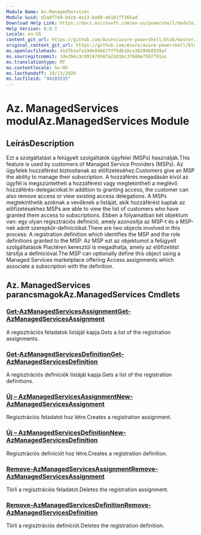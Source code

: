 ```yaml
---
Module Name: Az.ManagedServices
Module Guid: d2a8f744-8dcb-4a13-ba80-eb181ff365ad
Download Help Link: https://docs.microsoft.com/en-us/powershell/module/az.managedservices
Help Version: 0.0.1
Locale: en-US
content_git_url: https://github.com/Azure/azure-powershell/blob/master/src/ManagedServices/ManagedServices/help/Az.ManagedServices.md
original_content_git_url: https://github.com/Azure/azure-powershell/blob/master/src/ManagedServices/ManagedServices/help/Az.ManagedServices.md
ms.openlocfilehash: 41d7b3afa19de95b677ff5db18ca38294b8559af
ms.sourcegitcommit: 1de2b6c3c99197958fa2101bc37680e7507f91ac
ms.translationtype: MT
ms.contentlocale: hu-HU
ms.lasthandoff: 10/13/2020
ms.locfileid: "94183535"
---
```

# <span data-ttu-id="618b7-101">Az. ManagedServices modul</span><span class="sxs-lookup"><span data-stu-id="618b7-101">Az.ManagedServices Module</span></span>
## <span data-ttu-id="618b7-102">Leírás</span><span class="sxs-lookup"><span data-stu-id="618b7-102">Description</span></span>
<span data-ttu-id="618b7-103">Ezt a szolgáltatást a felügyelt szolgáltatók ügyfelei (MSPs) használják.</span><span class="sxs-lookup"><span data-stu-id="618b7-103">This feature is used by customers of Managed Service Providers (MSPs).</span></span> <span data-ttu-id="618b7-104">Az ügyfelek hozzáférést biztosítanak az előfizetéséhez.</span><span class="sxs-lookup"><span data-stu-id="618b7-104">Customers give an MSP the ability to manage their subscription.</span></span> <span data-ttu-id="618b7-105">A hozzáférés megadásán kívül az ügyfél is megszüntetheti a hozzáférést vagy megtekintheti a meglévő hozzáférés-delegációkat.</span><span class="sxs-lookup"><span data-stu-id="618b7-105">In addition to granting access, the customer can also remove access or view existing access delegations.</span></span> <span data-ttu-id="618b7-106">A MSPs megtekinthetik azoknak a vevőknek a listáját, akik hozzáférést kaptak az előfizetésekhez.</span><span class="sxs-lookup"><span data-stu-id="618b7-106">MSPs are able to view the list of customers who have granted them access to subscriptions.</span></span> <span data-ttu-id="618b7-107">Ebben a folyamatban két objektum van: egy olyan regisztrációs definíció, amely azonosítja az MSP-t és a MSP-nek adott szerepkör-definíciókat.</span><span class="sxs-lookup"><span data-stu-id="618b7-107">There are two objects involved in this process: A registration definition which identifies the MSP and the role definitions granted to the MSP.</span></span> <span data-ttu-id="618b7-108">Az MSP ezt az objektumot a felügyelt szolgáltatások Piactéren keresztül is megadhatja, amely az előfizetést társítja a definícióval.</span><span class="sxs-lookup"><span data-stu-id="618b7-108">The MSP can optionally define this object using a Managed Services marketplace offering Access assignments which associate a subscription with the definition.</span></span>

## <span data-ttu-id="618b7-109">Az. ManagedServices parancsmagok</span><span class="sxs-lookup"><span data-stu-id="618b7-109">Az.ManagedServices Cmdlets</span></span>
### [<span data-ttu-id="618b7-110">Get-AzManagedServicesAssignment</span><span class="sxs-lookup"><span data-stu-id="618b7-110">Get-AzManagedServicesAssignment</span></span>](Get-AzManagedServicesAssignment.md)
<span data-ttu-id="618b7-111">A regisztrációs feladatok listáját kapja.</span><span class="sxs-lookup"><span data-stu-id="618b7-111">Gets a list of the registration assignments.</span></span>

### [<span data-ttu-id="618b7-112">Get-AzManagedServicesDefinition</span><span class="sxs-lookup"><span data-stu-id="618b7-112">Get-AzManagedServicesDefinition</span></span>](Get-AzManagedServicesDefinition.md)
<span data-ttu-id="618b7-113">A regisztrációs definíciók listáját kapja.</span><span class="sxs-lookup"><span data-stu-id="618b7-113">Gets a list of the registration definitions.</span></span>

### [<span data-ttu-id="618b7-114">Új – AzManagedServicesAssignment</span><span class="sxs-lookup"><span data-stu-id="618b7-114">New-AzManagedServicesAssignment</span></span>](New-AzManagedServicesAssignment.md)
<span data-ttu-id="618b7-115">Regisztrációs feladatot hoz létre.</span><span class="sxs-lookup"><span data-stu-id="618b7-115">Creates a registration assignment.</span></span>

### [<span data-ttu-id="618b7-116">Új – AzManagedServicesDefinition</span><span class="sxs-lookup"><span data-stu-id="618b7-116">New-AzManagedServicesDefinition</span></span>](New-AzManagedServicesDefinition.md)
<span data-ttu-id="618b7-117">Regisztrációs definíciót hoz létre.</span><span class="sxs-lookup"><span data-stu-id="618b7-117">Creates a registration definition.</span></span>

### [<span data-ttu-id="618b7-118">Remove-AzManagedServicesAssignment</span><span class="sxs-lookup"><span data-stu-id="618b7-118">Remove-AzManagedServicesAssignment</span></span>](Remove-AzManagedServicesAssignment.md)
<span data-ttu-id="618b7-119">Törli a regisztrációs feladatot.</span><span class="sxs-lookup"><span data-stu-id="618b7-119">Deletes the registration assignment.</span></span>

### [<span data-ttu-id="618b7-120">Remove-AzManagedServicesDefinition</span><span class="sxs-lookup"><span data-stu-id="618b7-120">Remove-AzManagedServicesDefinition</span></span>](Remove-AzManagedServicesDefinition.md)
<span data-ttu-id="618b7-121">Törli a regisztrációs definíciót.</span><span class="sxs-lookup"><span data-stu-id="618b7-121">Deletes the registration definition.</span></span>

